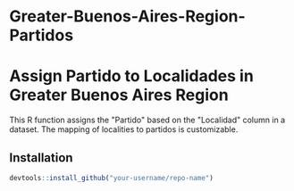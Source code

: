 # Greater-Buenos-Aires-Region-Partidos

# Assign Partido to Localidades in Greater Buenos Aires Region

This R function assigns the "Partido" based on the "Localidad" column in a dataset. The mapping of localities to partidos is customizable.

## Installation

```r
devtools::install_github("your-username/repo-name")
